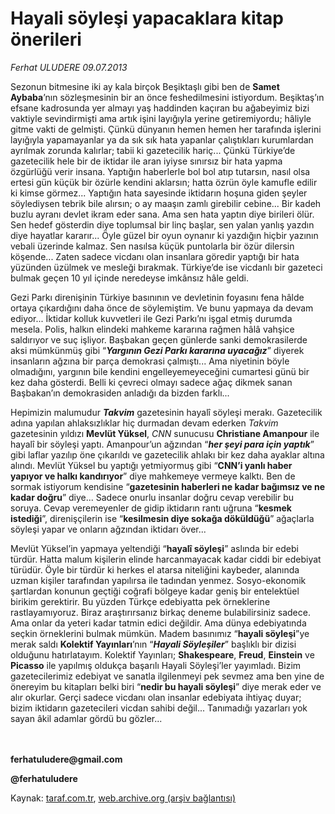 # Hayali söyleşi yapacaklara kitap önerileri

*Ferhat ULUDERE 09.07.2013*

<div class="yazi"><p>Sezonun bitmesine iki ay kala birçok Beşiktaşlı gibi ben de <b>Samet Aybaba</b>’nın sözleşmesinin bir an önce feshedilmesini istiyordum. Beşiktaş’ın efsane kadrosunda yer almayı yaş haddinden kaçıran bu ağabeyimiz bizi vaktiyle sevindirmişti ama artık işini layığıyla yerine getiremiyordu; hâliyle gitme vakti de gelmişti. Çünkü dünyanın hemen hemen her tarafında işlerini layığıyla yapamayanlar ya da sık sık hata yapanlar çalıştıkları kurumlardan ayrılmak zorunda kalırlar; tabii ki gazetecilik hariç... Çünkü Türkiye’de gazetecilik  hele bir de iktidar ile aran iyiyse  sınırsız bir hata yapma özgürlüğü verir insana. Yaptığın haberlerle bol bol atıp tutarsın, nasıl olsa ertesi gün küçük bir özürle kendini aklarsın; hatta özrün öyle kamufle edilir ki kimse görmez... Yaptığın hata sayesinde iktidarın hoşuna giden şeyler söylediysen tebrik bile alırsın; o ay maaşın zamlı girebilir cebine... Bir kadeh buzlu ayranı devlet ikram eder sana. Ama sen hata yaptın diye birileri ölür. Sen hedef gösterdin diye toplumsal bir linç başlar, sen yalan yanlış yazdın diye hayatlar kararır... Öyle güzel bir oyun oynanır ki yazdığın hiçbir yazının vebali üzerinde kalmaz. Sen nasılsa küçük puntolarla bir özür dilersin köşende... Zaten sadece vicdanı olan insanlara göredir yaptığı bir hata yüzünden üzülmek ve mesleği bırakmak. Türkiye’de ise vicdanlı bir gazeteci bulmak geçen 10 yıl içinde neredeyse imkânsız hâle geldi. </p>
<p>Gezi Parkı direnişinin Türkiye basınının ve devletinin foyasını fena hâlde ortaya çıkardığını daha önce de söylemiştim. Ve bunu yapmaya da devam ediyor... İktidar kolluk kuvvetleri ile Gezi Parkı’nı işgal etmiş durumda mesela. Polis, halkın elindeki mahkeme kararına rağmen hâlâ vahşice saldırıyor ve suç işliyor. Başbakan geçen günlerde  sanki demokrasilerde aksi mümkünmüş gibi  “<b><i>Yargının Gezi Parkı kararına uyacağız</i></b>” diyerek insanların ağzına bir parça demokrasi çalmıştı... Ama niyetinin böyle olmadığını, yargının bile kendini engelleyemeyeceğini cumartesi günü bir kez daha gösterdi. Belli ki çevreci olmayı sadece ağaç dikmek sanan Başbakan’ın demokrasiden anladığı da bizden farklı... </p>
<p>Hepimizin malumudur <b><i>Takvim</i></b> gazetesinin hayalî söyleşi merakı. Gazetecilik adına yapılan ahlaksızlıklar hiç durmadan devam ederken <i>Takvim</i> gazetesinin yıldızı <b>Mevlüt Yüksel</b>, <i>CNN</i> sunucusu <b>Christiane Amanpour</b> ile hayalî bir söyleşi yaptı. Amanpour’un ağzından “<b><i>her şeyi para için yaptık</i></b>” gibi laflar yazılıp öne çıkarıldı ve gazetecilik ahlakı bir kez daha ayaklar altına alındı. Mevlüt Yüksel bu yaptığı yetmiyormuş gibi “<b>CNN’i yanlı haber yapıyor ve halkı kandırıyor</b>” diye mahkemeye vermeye kalktı. Ben de sormak istiyorum kendisine “<b>gazetesinin haberleri ne kadar bağımsız ve ne kadar doğru</b>” diye... Sadece onurlu insanlar doğru cevap verebilir bu soruya. Cevap veremeyenler de gidip iktidarın rantı uğruna “<b>kesmek istediği</b>”, direnişçilerin ise “<b>kesilmesin diye sokağa döküldüğü</b>” ağaçlarla söyleşi yapar ve onların ağzından iktidarı över... </p>
<p>Mevlüt Yüksel’in yapmaya yeltendiği “<b>hayalî söyleşi</b>” aslında bir edebi türdür. Hatta malum kişilerin elinde harcanmayacak kadar ciddi bir edebiyat türüdür. Öyle bir türdür ki herkes el atarsa niteliğini kaybeder, alanında uzman kişiler tarafından yapılırsa ile tadından yenmez. Sosyo-ekonomik şartlardan konunun geçtiği coğrafi bölgeye kadar geniş bir entelektüel birikim gerektirir. Bu yüzden Türkçe edebiyatta pek örneklerine rastlayamıyoruz. Biraz araştırırsanız birkaç deneme bulabilirsiniz sadece. Ama onlar da yeteri kadar tatmin edici değildir. Ama dünya edebiyatında seçkin örneklerini bulmak mümkün. Madem basınımız “<b>hayali söyleşi</b>”ye merak saldı <b>Kolektif Yayınları</b>’nın “<b><i>Hayali Söyleşiler</i></b>” başlıklı bir dizisi olduğunu hatırlatayım. Kolektif Yayınları; <b>Shakespeare</b>, <b>Freud</b>, <b>Einstein</b> ve <b>Picasso</b> ile yapılmış oldukça başarılı Hayali Söyleşi’ler yayımladı. Bizim gazetecilerimiz edebiyat ve sanatla ilgilenmeyi pek sevmez ama ben yine de önereyim bu kitapları belki biri “<b>nedir bu hayali söyleşi</b>” diye merak eder ve alır okurlar. Gerçi sadece vicdanı olan insanlar edebiyata ihtiyaç duyar; bizim iktidarın gazetecileri vicdan sahibi değil... Tanımadığı yazarları yok sayan âkil adamlar gördü bu gözler...</p>
<p><b><br/><br/>ferhatuludere@gmail.com</b></p>
<p><b>@ferhatuludere</b></p>
</div>

Kaynak: [taraf.com.tr](http://www.taraf.com.tr:80/ferhat-uludere-2/makale-hayali-soylesi-yapacaklara-kitap-onerileri.htm), [web.archive.org (arşiv bağlantısı)](http://web.archive.org/web/20130812120730/http://www.taraf.com.tr:80/ferhat-uludere-2/makale-hayali-soylesi-yapacaklara-kitap-onerileri.htm)
